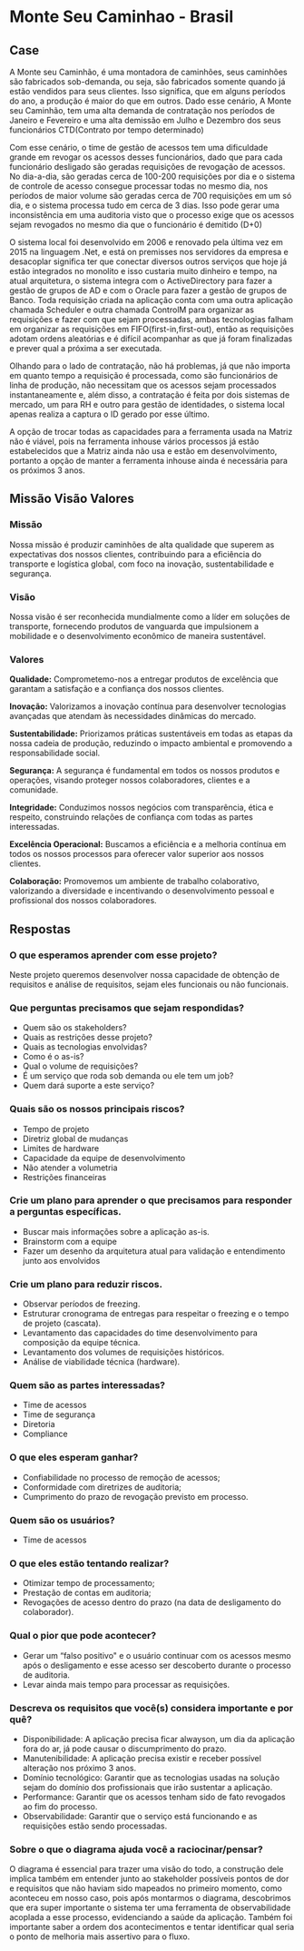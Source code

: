 # Monte Seu Caminhao - Brasil

## Case
A Monte seu Caminhão, é uma montadora de caminhões, seus caminhões são fabricados sob-demanda, ou seja, são fabricados somente quando já estão vendidos para seus clientes. Isso significa, que em alguns períodos do ano, a produção é maior do que em outros. Dado esse cenário, A Monte seu Caminhão, tem uma alta demanda de contratação nos períodos de Janeiro e Fevereiro e uma alta demissão em Julho e Dezembro dos seus funcionários CTD(Contrato por tempo determinado)

Com esse cenário, o time de gestão de acessos tem uma dificuldade grande em revogar os acessos desses funcionários, dado que para cada funcionário desligado são geradas requisições de revogação de acessos. No dia-a-dia, são geradas cerca de 100-200 requisições por dia e o sistema de controle de acesso consegue processar todas no mesmo dia, nos períodos de maior volume são geradas cerca de 700 requisições em um só dia, e o sistema processa tudo em cerca de 3 dias. Isso pode gerar uma inconsistência em uma auditoria visto que o processo exige que os acessos sejam revogados no mesmo dia que o funcionário é demitido (D+0)

O sistema local foi desenvolvido em 2006 e renovado pela última vez em 2015 na linguagem .Net, e está on premisses nos servidores da empresa e desacoplar significa ter que conectar diversos outros serviços que hoje já estão integrados no monolito e isso custaria muito dinheiro e tempo, na atual arquitetura, o sistema integra com o ActiveDirectory para fazer a gestão de grupos de AD e com o Oracle para fazer a gestão de grupos de Banco. Toda requisição criada na aplicação conta com uma outra aplicação chamada Scheduler e outra chamada ControlM para organizar as requisições e fazer com que sejam processadas, ambas tecnologias falham em organizar as requisições em FIFO(first-in,first-out), então as requisições adotam ordens aleatórias e é difícil acompanhar as que já foram finalizadas e prever qual a próxima a ser executada.

Olhando para o lado de contratação, não há problemas, já que não importa em quanto tempo a requisição é processada, como são funcionários de linha de produção, não necessitam que os acessos sejam processados instantaneamente e, além disso, a contratação é feita por dois sistemas de mercado, um para RH e outro para gestão de identidades, o sistema local apenas realiza a captura o ID gerado por esse último.

A opção de trocar todas as capacidades para a ferramenta usada na Matriz não é viável, pois na ferramenta inhouse vários processos já estão estabelecidos que a Matriz ainda não usa e estão em desenvolvimento, portanto a opção de manter a ferramenta inhouse ainda é necessária para os próximos 3 anos.


## Missão Visão Valores

### **Missão**
Nossa missão é produzir caminhões de alta qualidade que superem as expectativas dos nossos clientes, contribuindo para a eficiência do transporte e logística global, com foco na inovação, sustentabilidade e segurança.

### **Visão**
Nossa visão é ser reconhecida mundialmente como a líder em soluções de transporte, fornecendo produtos de vanguarda que impulsionem a mobilidade e o desenvolvimento econômico de maneira sustentável.

### **Valores**

**Qualidade:** Comprometemo-nos a entregar produtos de excelência que garantam a satisfação e a confiança dos nossos clientes.

**Inovação:** Valorizamos a inovação contínua para desenvolver tecnologias avançadas que atendam às necessidades dinâmicas do mercado.

**Sustentabilidade:** Priorizamos práticas sustentáveis em todas as etapas da nossa cadeia de produção, reduzindo o impacto ambiental e promovendo a responsabilidade social.

**Segurança:** A segurança é fundamental em todos os nossos produtos e operações, visando proteger nossos colaboradores, clientes e a comunidade.

**Integridade:** Conduzimos nossos negócios com transparência, ética e respeito, construindo relações de confiança com todas as partes interessadas.

**Excelência Operacional:** Buscamos a eficiência e a melhoria contínua em todos os nossos processos para oferecer valor superior aos nossos clientes.

**Colaboração:** Promovemos um ambiente de trabalho colaborativo, valorizando a diversidade e incentivando o desenvolvimento pessoal e profissional dos nossos colaboradores.

## Respostas
### O que esperamos aprender com esse projeto?
Neste projeto queremos desenvolver nossa capacidade de obtenção de requisitos e análise de requisitos, sejam eles funcionais ou não funcionais.

### Que perguntas precisamos que sejam respondidas?
- Quem são os stakeholders?
- Quais as restrições desse projeto?
- Quais as tecnologias envolvidas?
- Como é o as-is?
- Qual o volume de requisições?
- É um serviço que roda sob demanda ou ele tem um job?
- Quem dará suporte a este serviço?

### Quais são os nossos principais riscos?
- Tempo de projeto
- Diretriz global de mudanças
- Limites de hardware 
- Capacidade da equipe de desenvolvimento
- Não atender a volumetria
- Restrições financeiras
### Crie um plano para aprender o que precisamos para responder a perguntas específicas.
- Buscar mais informações sobre a aplicação as-is.
- Brainstorm com a equipe
- Fazer um desenho da arquitetura atual para validação e entendimento junto aos envolvidos
### Crie um plano para reduzir riscos.
- Observar períodos de freezing.
- Estruturar cronograma de entregas para respeitar o freezing e o tempo de projeto (cascata).
- Levantamento das capacidades do time desenvolvimento para composição da equipe técnica.
- Levantamento dos volumes de requisições históricos.
- Análise de viabilidade técnica (hardware).
### Quem são as partes interessadas?
- Time de acessos 
- Time de segurança 
- Diretoria
- Compliance
### O que eles esperam ganhar?
- Confiabilidade no processo de remoção de acessos;
- Conformidade com diretrizes de auditoria;
- Cumprimento do prazo de revogação previsto em processo.
### Quem são os usuários?
- Time de acessos
### O que eles estão tentando realizar?
- Otimizar tempo de processamento;
- Prestação de contas em auditoria;
- Revogações de acesso dentro do prazo (na data de desligamento do colaborador).
### Qual o pior que pode acontecer?
- Gerar um “falso positivo" e o usuário continuar com os acessos mesmo após o desligamento e esse acesso ser descoberto durante o processo de auditoria.
- Levar ainda mais tempo para processar as requisições.


### Descreva os requisitos que você(s) considera importante e por quê?
- Disponibilidade: A aplicação precisa ficar alwayson, um dia da aplicação fora do ar, já pode causar o discumprimento do prazo.
- Manutenibilidade: A aplicação precisa existir e receber possível alteração nos próximo 3 anos.
- Domínio tecnológico: Garantir que as tecnologias usadas na solução sejam do domínio dos profissionais que irão sustentar a aplicação.
- Performance: Garantir que os acessos tenham sido de fato revogados ao fim do processo.
- Observabilidade: Garantir que o serviço está funcionando e as requisições estão sendo processadas.

### Sobre o que o diagrama ajuda você a raciocinar/pensar?

O diagrama é essencial para trazer uma visão do todo, a construção dele implica também em entender junto ao stakeholder possíveis pontos de dor e requisitos que não haviam sido mapeados no primeiro momento, como aconteceu em nosso caso, pois após montarmos o diagrama, descobrimos que era super importante o sistema ter uma ferramenta de observabilidade acoplada a esse processo, evidenciando a saúde da aplicação. Também foi importante saber a ordem dos acontecimentos e tentar identificar qual seria o ponto de melhoria mais assertivo para o fluxo.


